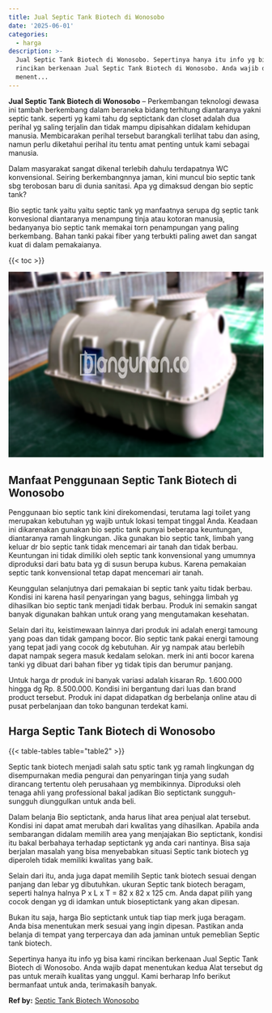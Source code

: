 ```yaml
---
title: Jual Septic Tank Biotech di Wonosobo
date: '2025-06-01'
categories:
  - harga
description: >-
  Jual Septic Tank Biotech di Wonosobo. Sepertinya hanya itu info yg bisa kami
  rincikan berkenaan Jual Septic Tank Biotech di Wonosobo. Anda wajib dapat
  menent...
---
```


**Jual Septic Tank Biotech di Wonosobo** – Perkembangan teknologi dewasa ini tambah berkembang dalam beraneka bidang terhitung diantaranya yakni septic tank. seperti yg kami tahu dg septictank dan closet adalah dua perihal yg saling terjalin dan tidak mampu dipisahkan didalam kehidupan manusia. Membicarakan perihal tersebut barangkali terlihat tabu dan asing, namun perlu diketahui perihal itu tentu amat penting untuk kami sebagai manusia.

Dalam masyarakat sangat dikenal terlebih dahulu terdapatnya WC konvensional. Seiring berkembangnnya jaman, kini muncul bio septic tank sbg terobosan baru di dunia sanitasi. Apa yg dimaksud dengan bio septic tank?

Bio septic tank yaitu yaitu septic tank yg manfaatnya serupa dg septic tank konvesional diantaranya menampung tinja atau kotoran manusia, bedanyanya bio septic tank memakai torn penampungan yang paling berkembang. Bahan tanki pakai fiber yang terbukti paling awet dan sangat kuat di dalam pemakaianya.

{{< toc >}}

![Jual Septic Tank Biotech di Wonosobo](/images/jual-bio-septictank-36.png)

## Manfaat Penggunaan Septic Tank Biotech di Wonosobo

Penggunaan bio septic tank kini direkomendasi, terutama lagi toilet yang merupakan kebutuhan yg wajib untuk lokasi tempat tinggal Anda. Keadaan ini dikarenakan gunakan bio septic tank punyai beberapa keuntungan, diantaranya ramah lingkungan. Jika gunakan bio septic tank, limbah yang keluar dr bio septic tank tidak mencemari air tanah dan tidak berbau. Keuntungan ini tidak dimiliki oleh septic tank konvensional yang umumnya diproduksi dari batu bata yg di susun berupa kubus. Karena pemakaian septic tank konvensional tetap dapat mencemari air tanah.

Keunggulan selanjutnya dari pemakaian bi septic tank yaitu tidak berbau. Kondisi ini karena hasil penyaringan yang bagus, sehingga limbah yg dihasilkan bio septic tank menjadi tidak berbau. Produk ini semakin sangat banyak digunakan bahkan untuk orang yang mengutamakan kesehatan.

Selain dari itu, keistimewaan lainnya dari produk ini adalah energi tamoung yang poas dan tidak gampang bocor. Bio septic tank pakai energi tamoung yang tepat jadi yang cocok dg kebutuhan. Air yg nampak atau berlebih dapat nampak segera masuk kedalam selokan. merk ini anti bocor karena tanki yg dibuat dari bahan fiber yg tidak tipis dan berumur panjang.

Untuk harga dr produk ini banyak variasi adalah kisaran Rp. 1.600.000 hingga dg Rp. 8.500.000. Kondisi ini bergantung dari luas dan brand product tersebut. Produk ini dapat didapatkan dg berbelanja online atau di pusat perbelanjaan dan toko bangunan terdekat kami.

## Harga Septic Tank Biotech di Wonosobo

{{< table-tables table="table2" >}}

Septic tank biotech menjadi salah satu sptic tank yg ramah lingkungan dg disempurnakan media pengurai dan penyaringan tinja yang sudah dirancang tertentu oleh perusahaan yg membikinnya. Diproduksi oleh tenaga ahli yang professional bakal jadikan Bio septictank sungguh-sungguh diunggulkan untuk anda beli.

Dalam belanja Bio septictank, anda harus lihat area penjual alat tersebut. Kondisi ini dapat amat merubah dari kwalitas yang dihasilkan. Apabila anda sembarangan didalam memilih area yang menjajakan Bio septictank, kondisi itu bakal berbahaya terhadap septictank yg anda cari nantinya. Bisa saja berjalan masalah yang bisa menyebabkan situasi Septic tank biotech yg diperoleh tidak memiliki kwalitas yang baik.

Selain dari itu, anda juga dapat memilih Septic tank biotech sesuai dengan panjang dan lebar yg dibutuhkan. ukuran Septic tank biotech beragam, seperti halnya halnya P x L x T = 82 x 82 x 125 cm. Anda dapat pilih yang cocok dengan yg di idamkan untuk bioseptictank yang akan dipesan.

Bukan itu saja, harga Bio septictank untuk tiap tiap merk juga beragam. Anda bisa menentukan merk sesuai yang ingin dipesan. Pastikan anda belanja di tempat yang terpercaya dan ada jaminan untuk pemeblian Septic tank biotech.

Sepertinya hanya itu info yg bisa kami rincikan berkenaan Jual Septic Tank Biotech di Wonosobo. Anda wajib dapat menentukan kedua Alat tersebut dg pas untuk meraih kualitas yang unggul. Kami berharap Info berikut bermanfaat untuk anda, terimakasih banyak.

**Ref by:** [Septic Tank Biotech Wonosobo](https://id.wikipedia.org/wiki/Septic)

